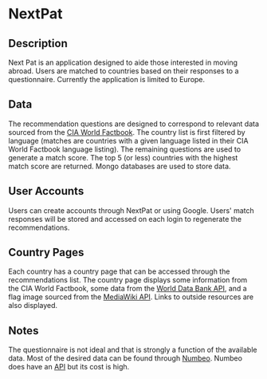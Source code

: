 # NextPat

## Description ##
Next Pat is an application designed to aide those interested in moving abroad. Users are matched to countries based on their responses to a questionnaire. Currently the application is limited to Europe.

## Data ##
The recommendation questions are designed to correspond to relevant data sourced from the [CIA World Factbook](https://github.com/factbook/factbook.json). The country list is first filtered by language (matches are countries with a given language listed in their CIA World Factbook language listing). The remaining questions are used to generate a match score. The top 5 (or less) countries with the highest match score are returned. Mongo databases are used to store data.

## User Accounts ##
Users can create accounts through NextPat or using Google. Users' match responses will be stored and accessed on each login to regenerate the recommendations.

## Country Pages ##
Each country has a country page that can be accessed through the recommendations list. The country page displays some information from the CIA World Factbook, some data from the [World Data Bank API](http://data.worldbank.org/developers/api-overview), and a flag image sourced from the [MediaWiki API](https://www.mediawiki.org/wiki/API:Tutorial). Links to outside resources are also displayed.

## Notes ##
The questionnaire is not ideal and that is strongly a function of the available data. Most of the desired data can be found through [Numbeo](www.numbeo.com). Numbeo does have an [API](http://www.numbeo.com/common/api.jsp) but its cost is high.
